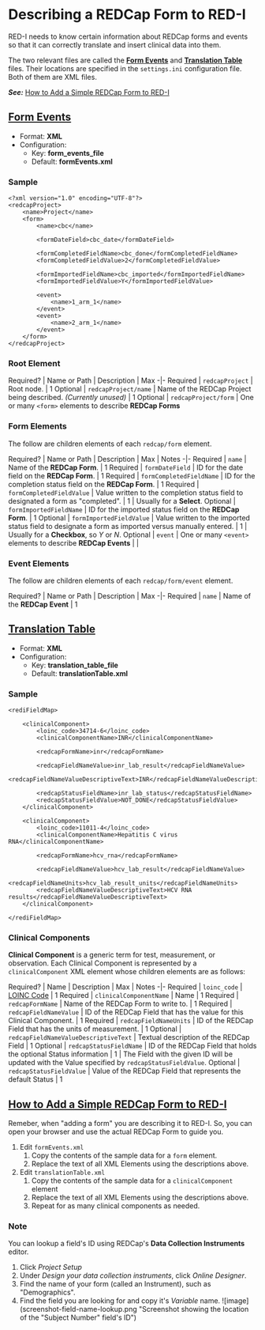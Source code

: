 # Describing a REDCap Form to RED-I

RED-I needs to know certain information about REDCap forms and events so that it can correctly translate and insert clinical data into them.

The two relevant files are called the **[Form Events](#form-events)** and **[Translation Table](#translation-table)** files. Their locations are specified in the ```settings.ini``` configuration file. Both of them are XML files.

***See:*** [How to Add a Simple REDCap Form to RED-I](#howto)


## [Form Events](id:form-events)

- Format: **XML**
- Configuration:
  - Key: **form_events_file**
  - Default: **formEvents.xml**

### Sample

```
<?xml version="1.0" encoding="UTF-8"?>
<redcapProject>
    <name>Project</name>
    <form>
        <name>cbc</name>

        <formDateField>cbc_date</formDateField>

        <formCompletedFieldName>cbc_done</formCompletedFieldName>
        <formCompletedFieldValue>2</formCompletedFieldValue>

        <formImportedFieldName>cbc_imported</formImportedFieldName>
        <formImportedFieldValue>Y</formImportedFieldValue>

        <event>
            <name>1_arm_1</name>
        </event>
        <event>
            <name>2_arm_1</name>
        </event>
    </form>
</redcapProject>

```

### Root Element

Required? | Name or Path | Description | Max
-|-
Required | ```redcapProject``` | Root node. | 1
Optional | ```redcapProject/name``` | Name of the REDCap Project being described. *(Currently unused)* | 1
Optional | ```redcapProject/form``` | One or many ```<form>``` elements to describe **REDCap Forms**

### Form Elements
The follow are children elements of each ```redcap/form``` element.

Required? | Name or Path | Description | Max | Notes
-|-
Required | ```name``` | Name of the **REDCap Form**. | 1
Required | ```formDateField``` | ID for the date field on the **REDCap Form**. | 1
Required | ```formCompletedFieldName``` | ID for the completion status field on the **REDCap Form**. | 1
Required | ```formCompletedFieldValue``` | Value written to the completion status field to designated a form as "completed". | 1 | Usually for a **Select**.
Optional | ```formImportedFieldName``` | ID for the imported status field on the **REDCap Form**. | 1
Optional | ```formImportedFieldValue``` | Value written to the imported status field to designate a form as imported versus manually entered. | 1 | Usually for a **Checkbox**, so *Y* or *N*.
Optional | ```event``` | One or many ```<event>``` elements to describe **REDCap Events** | |

### Event Elements
The follow are children elements of each ```redcap/form/event``` element.

Required? | Name or Path | Description | Max
-|-
Required | ```name``` | Name of the **REDCap Event** | 1


## [Translation Table](id:translation-table)

- Format: **XML**
- Configuration:
  - Key: **translation_table_file**
  - Default: **translationTable.xml**

### Sample

```
<rediFieldMap>

    <clinicalComponent>
        <loinc_code>34714-6</loinc_code>
        <clinicalComponentName>INR</clinicalComponentName>

        <redcapFormName>inr</redcapFormName>

        <redcapFieldNameValue>inr_lab_result</redcapFieldNameValue>
        <redcapFieldNameValueDescriptiveText>INR</redcapFieldNameValueDescriptiveText>

        <redcapStatusFieldName>inr_lab_status</redcapStatusFieldName>
        <redcapStatusFieldValue>NOT_DONE</redcapStatusFieldValue>
    </clinicalComponent>

    <clinicalComponent>
        <loinc_code>11011-4</loinc_code>
        <clinicalComponentName>Hepatitis C virus RNA</clinicalComponentName>

        <redcapFormName>hcv_rna</redcapFormName>

        <redcapFieldNameValue>hcv_lab_result</redcapFieldNameValue>
        <redcapFieldNameUnits>hcv_lab_result_units</redcapFieldNameUnits>
        <redcapFieldNameValueDescriptiveText>HCV RNA results</redcapFieldNameValueDescriptiveText>
    </clinicalComponent>

</rediFieldMap>
```

### Clinical Components
**Clinical Component** is a generic term for test, measurement, or observation. Each Clinical Component is represented by a ```clinicalComponent``` XML element whose children elements are as follows:

Required? | Name | Description | Max | Notes
-|-
Required | ```loinc_code``` | [LOINC Code](http://loinc.org/) | 1
Required | ```clinicalComponentName``` | Name | 1
Required | ```redcapFormName``` | Name of the REDCap Form to write to. | 1
Required | ```redcapFieldNameValue``` | ID of the REDCap Field that has the value for this Clinical Component. | 1
Required | ```redcapFieldNameUnits``` | ID of the REDCap Field that has the units of measurement. | 1
Optional | ```redcapFieldNameValueDescriptiveText``` | Textual description of the REDCap Field | 1
Optional | ```redcapStatusFieldName``` | ID of the REDCap Field that holds the optional Status information | 1 | The Field with the given ID will be updated with the Value specified by ```redcapStatusFieldValue```.
Optional | ```redcapStatusFieldValue``` | Value of the REDCap Field that represents the default Status | 1

## [How to Add a Simple REDCap Form to RED-I](id:howto)
Remeber, when "adding a form" you are describing it to RED-I. So, you can open your browser and use the actual REDCap Form to guide you.

1. Edit ```formEvents.xml```
   1. Copy the contents of the sample data for a ```form``` element.
   1. Replace the text of all XML Elements using the descriptions above.
1. Edit ```translationTable.xml```
   1. Copy the contents of the sample data for a ```clinicalComponent``` element
   1. Replace the text of all XML Elements using the descriptions above.
   1. Repeat for as many clinical components as needed.

### Note
You can lookup a field's ID using REDCap's **Data Collection Instruments** editor.

1. Click _Project Setup_
1. Under _Design your data collection instruments_, click  _Online Designer_.
1. Find the name of your form (called an Instrument), such as "Demographics".
1. Find the field you are looking for and copy it's _Variable_ name.
![image](screenshot-field-name-lookup.png "Screenshot showing the location of the "Subject Number" field's ID")
